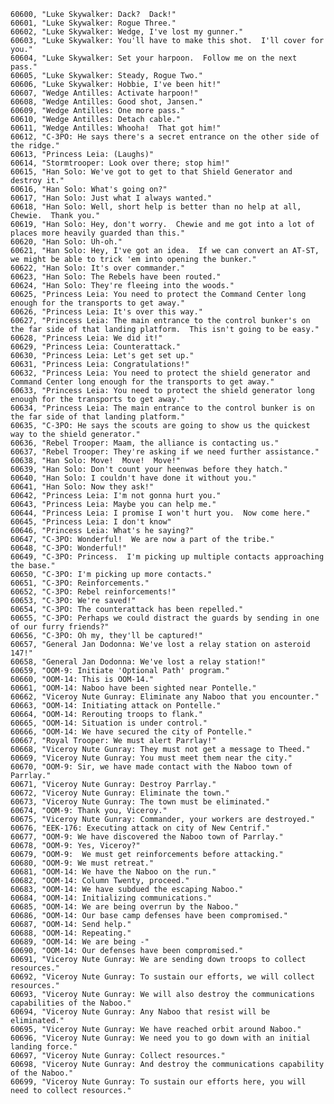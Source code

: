 ﻿```text
60600, "Luke Skywalker: Dack?  Dack!"
60601, "Luke Skywalker: Rogue Three."
60602, "Luke Skywalker: Wedge, I've lost my gunner."
60603, "Luke Skywalker: You'll have to make this shot.  I'll cover for you."
60604, "Luke Skywalker: Set your harpoon.  Follow me on the next pass."
60605, "Luke Skywalker: Steady, Rogue Two."
60606, "Luke Skywalker: Hobbie, I've been hit!"
60607, "Wedge Antilles: Activate harpoon!"
60608, "Wedge Antilles: Good shot, Jansen."
60609, "Wedge Antilles: One more pass."
60610, "Wedge Antilles: Detach cable."
60611, "Wedge Antilles: Whooha!  That got him!"
60612, "C-3PO: He says there's a secret entrance on the other side of the ridge."
60613, "Princess Leia: (Laughs)"
60614, "Stormtrooper: Look over there; stop him!"
60615, "Han Solo: We've got to get to that Shield Generator and destroy it."
60616, "Han Solo: What's going on?"
60617, "Han Solo: Just what I always wanted."
60618, "Han Solo: Well, short help is better than no help at all, Chewie.  Thank you."
60619, "Han Solo: Hey, don't worry.  Chewie and me got into a lot of places more heavily guarded than this."
60620, "Han Solo: Uh-oh."
60621, "Han Solo: Hey, I've got an idea.  If we can convert an AT-ST, we might be able to trick 'em into opening the bunker."
60622, "Han Solo: It's over commander."
60623, "Han Solo: The Rebels have been routed."
60624, "Han Solo: They're fleeing into the woods."
60625, "Princess Leia: You need to protect the Command Center long enough for the transports to get away."
60626, "Princess Leia: It's over this way."
60627, "Princess Leia: The main entrance to the control bunker's on the far side of that landing platform.  This isn't going to be easy."
60628, "Princess Leia: We did it!"
60629, "Princess Leia: Counterattack."
60630, "Princess Leia: Let's get set up."
60631, "Princess Leia: Congratulations!"
60632, "Princess Leia: You need to protect the shield generator and Command Center long enough for the transports to get away."
60633, "Princess Leia: You need to protect the shield generator long enough for the transports to get away."
60634, "Princess Leia: The main entrance to the control bunker is on the far side of that landing platform."
60635, "C-3PO: He says the scouts are going to show us the quickest way to the shield generator."
60636, "Rebel Trooper: Maam, the alliance is contacting us."
60637, "Rebel Trooper: They're asking if we need further assistance."
60638, "Han Solo: Move!  Move!  Move!"
60639, "Han Solo: Don't count your heenwas before they hatch."
60640, "Han Solo: I couldn't have done it without you."
60641, "Han Solo: Now they ask!"
60642, "Princess Leia: I'm not gonna hurt you."
60643, "Princess Leia: Maybe you can help me."
60644, "Princess Leia: I promise I won't hurt you.  Now come here."
60645, "Princess Leia: I don't know"
60646, "Princess Leia: What's he saying?"
60647, "C-3PO: Wonderful!  We are now a part of the tribe."
60648, "C-3PO: Wonderful!"
60649, "C-3PO: Princess.  I'm picking up multiple contacts approaching the base."
60650, "C-3PO: I'm picking up more contacts."
60651, "C-3PO: Reinforcements."
60652, "C-3PO: Rebel reinforcements!"
60653, "C-3PO: We're saved!"
60654, "C-3PO: The counterattack has been repelled."
60655, "C-3PO: Perhaps we could distract the guards by sending in one of our furry friends?"
60656, "C-3PO: Oh my, they'll be captured!"
60657, "General Jan Dodonna: We've lost a relay station on asteroid 147!"
60658, "General Jan Dodonna: We've lost a relay station!"
60659, "OOM-9: Initiate 'Optional Path' program."
60660, "OOM-14: This is OOM-14."
60661, "OOM-14: Naboo have been sighted near Pontelle."
60662, "Viceroy Nute Gunray: Eliminate any Naboo that you encounter."
60663, "OOM-14: Initiating attack on Pontelle."
60664, "OOM-14: Rerouting troops to flank."
60665, "OOM-14: Situation is under control."
60666, "OOM-14: We have secured the city of Pontelle."
60667, "Royal Trooper: We must alert Parrlay!"
60668, "Viceroy Nute Gunray: They must not get a message to Theed."
60669, "Viceroy Nute Gunray: You must meet them near the city."
60670, "OOM-9: Sir, we have made contact with the Naboo town of Parrlay."
60671, "Viceroy Nute Gunray: Destroy Parrlay."
60672, "Viceroy Nute Gunray: Eliminate the town."
60673, "Viceroy Nute Gunray: The town must be eliminated."
60674, "OOM-9: Thank you, Viceroy."
60675, "Viceroy Nute Gunray: Commander, your workers are destroyed."
60676, "EEK-176: Executing attack on city of New Centrif."
60677, "OOM-9: We have discovered the Naboo town of Parrlay."
60678, "OOM-9: Yes, Viceroy?"
60679, "OOM-9:  We must get reinforcements before attacking."
60680, "OOM-9: We must retreat."
60681, "OOM-14: We have the Naboo on the run."
60682, "OOM-14: Column Twenty, proceed."
60683, "OOM-14: We have subdued the escaping Naboo."
60684, "OOM-14: Initializing communications."
60685, "OOM-14: We are being overrun by the Naboo."
60686, "OOM-14: Our base camp defenses have been compromised."
60687, "OOM-14: Send help."
60688, "OOM-14: Repeating."
60689, "OOM-14: We are being -"
60690, "OOM-14: Our defenses have been compromised."
60691, "Viceroy Nute Gunray: We are sending down troops to collect resources."
60692, "Viceroy Nute Gunray: To sustain our efforts, we will collect resources."
60693, "Viceroy Nute Gunray: We will also destroy the communications capabilities of the Naboo."
60694, "Viceroy Nute Gunray: Any Naboo that resist will be eliminated."
60695, "Viceroy Nute Gunray: We have reached orbit around Naboo."
60696, "Viceroy Nute Gunray: We need you to go down with an initial landing force."
60697, "Viceroy Nute Gunray: Collect resources."
60698, "Viceroy Nute Gunray: And destroy the communications capability of the Naboo."
60699, "Viceroy Nute Gunray: To sustain our efforts here, you will need to collect resources."
```
